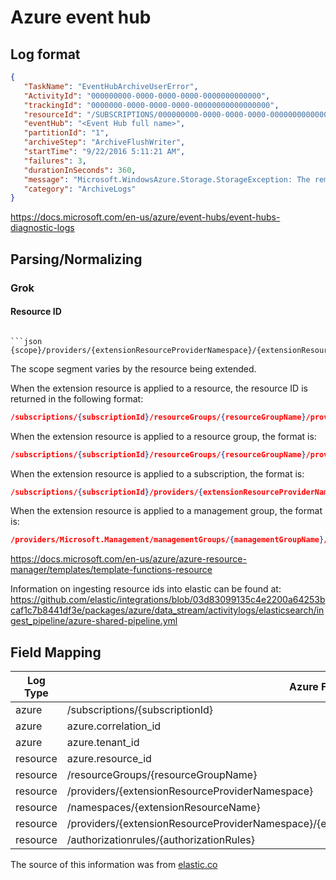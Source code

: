 # Azure event hub

## Log format
```json
{
   "TaskName": "EventHubArchiveUserError",
   "ActivityId": "000000000-0000-0000-0000-0000000000000",
   "trackingId": "0000000-0000-0000-0000-00000000000000000",
   "resourceId": "/SUBSCRIPTIONS/000000000-0000-0000-0000-0000000000000/RESOURCEGROUPS/<Resource Group Name>/PROVIDERS/MICROSOFT.EVENTHUB/NAMESPACES/<Event Hubs Namespace Name>",
   "eventHub": "<Event Hub full name>",
   "partitionId": "1",
   "archiveStep": "ArchiveFlushWriter",
   "startTime": "9/22/2016 5:11:21 AM",
   "failures": 3,
   "durationInSeconds": 360,
   "message": "Microsoft.WindowsAzure.Storage.StorageException: The remote server returned an error: (404) Not Found. ---> System.Net.WebException: The remote server returned an error: (404) Not Found.\r\n   at Microsoft.WindowsAzure.Storage.Shared.Protocol.HttpResponseParsers.ProcessExpectedStatusCodeNoException[T](HttpStatusCode expectedStatusCode, HttpStatusCode actualStatusCode, T retVal, StorageCommandBase`1 cmd, Exception ex)\r\n   at Microsoft.WindowsAzure.Storage.Blob.CloudBlockBlob.<PutBlockImpl>b__3e(RESTCommand`1 cmd, HttpWebResponse resp, Exception ex, OperationContext ctx)\r\n   at Microsoft.WindowsAzure.Storage.Core.Executor.Executor.EndGetResponse[T](IAsyncResult getResponseResult)\r\n   --- End of inner exception stack trace ---\r\n   at Microsoft.WindowsAzure.Storage.Core.Util.StorageAsyncResult`1.End()\r\n   at Microsoft.WindowsAzure.Storage.Core.Util.AsyncExtensions.<>c__DisplayClass4.<CreateCallbackVoid>b__3(IAsyncResult ar)\r\n--- End of stack trace from previous location where exception was thrown ---\r\n   at System.",
   "category": "ArchiveLogs"
}
```
<https://docs.microsoft.com/en-us/azure/event-hubs/event-hubs-diagnostic-logs>

## Parsing/Normalizing

### Grok

#### Resource ID
```The basic format of the resource ID returned by this function is:

```json
{scope}/providers/{extensionResourceProviderNamespace}/{extensionResourceType}/{extensionResourceName}
```
The scope segment varies by the resource being extended.

When the extension resource is applied to a resource, the resource ID is returned in the following format:

```json
/subscriptions/{subscriptionId}/resourceGroups/{resourceGroupName}/providers/{baseResourceProviderNamespace}/{baseResourceType}/{baseResourceName}/providers/{extensionResourceProviderNamespace}/{extensionResourceType}/{extensionResourceName}
```
When the extension resource is applied to a resource group, the format is:


```json
/subscriptions/{subscriptionId}/resourceGroups/{resourceGroupName}/providers/{extensionResourceProviderNamespace}/{extensionResourceType}/{extensionResourceName}
```
When the extension resource is applied to a subscription, the format is:


```json
/subscriptions/{subscriptionId}/providers/{extensionResourceProviderNamespace}/{extensionResourceType}/{extensionResourceName}
```
When the extension resource is applied to a management group, the format is:


```json
/providers/Microsoft.Management/managementGroups/{managementGroupName}/providers/{extensionResourceProviderNamespace}/{extensionResourceType}/{extensionResourceName}```
```

<https://docs.microsoft.com/en-us/azure/azure-resource-manager/templates/template-functions-resource>

Information on ingesting resource ids into elastic can be found at: <https://github.com/elastic/integrations/blob/03d83099135c4e2200a64253bcaf1c7b8441df3e/packages/azure/data_stream/activitylogs/elasticsearch/ingest_pipeline/azure-shared-pipeline.yml>

## Field Mapping

| Log Type | Azure Field         | ECS Field                              | Non-standard field               |
|----------|----------------------|----------------------------------------|----------------------------------|
| azure  | /subscriptions/{subscriptionId}         |                           | azure.subscription_id                                 |
| azure  | azure.correlation_id        |                  | azure.correlation_id                                 | 
| azure  | azure.tenant_id                 |                         | azure.tenant_id                                  | 
| resource  | azure.resource_id              |                            | azure.resource.id                                |
| resource  | /resourceGroups/{resourceGroupName}              |                            | azure.resource.group                                 |
| resource  | /providers/{extensionResourceProviderNamespace}       |                              | azure.resource.provider                                |
| resource  | /namespaces/{extensionResourceName}            |                     | azure.resource.namespace                                 |
| resource  | /providers/{extensionResourceProviderNamespace}/{extensionResourceType}/{extensionResourceName}       |                | azure.resource.name                                 |
| resource  | /authorizationrules/{authorizationRules}        |                                        | azure.resource.authorization_rule         |

The source of this information was from [elastic.co](https://www.elastic.co/guide/en/beats/filebeat/current/exported-fields-azure.html)